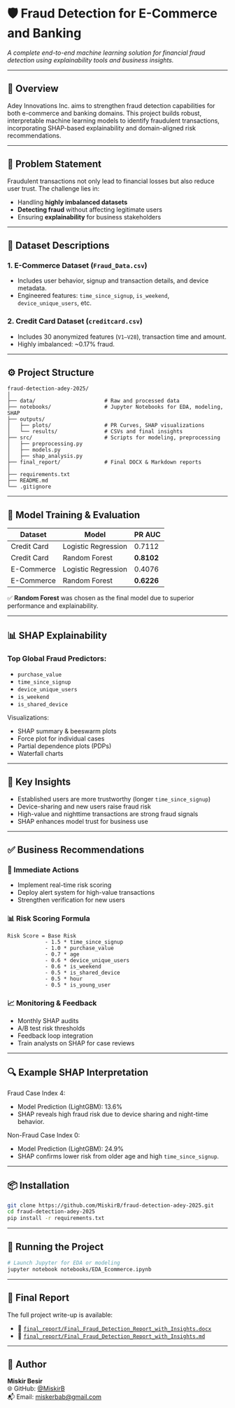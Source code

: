 
# 🛡️ Fraud Detection for E-Commerce and Banking
_A complete end-to-end machine learning solution for financial fraud detection using explainability tools and business insights._

---

## 📌 Overview

Adey Innovations Inc. aims to strengthen fraud detection capabilities for both e-commerce and banking domains. This project builds robust, interpretable machine learning models to identify fraudulent transactions, incorporating SHAP-based explainability and domain-aligned risk recommendations.

---

## 🧠 Problem Statement

Fraudulent transactions not only lead to financial losses but also reduce user trust. The challenge lies in:
- Handling **highly imbalanced datasets**
- **Detecting fraud** without affecting legitimate users
- Ensuring **explainability** for business stakeholders

---

## 📂 Dataset Descriptions

### 1. **E-Commerce Dataset** (`Fraud_Data.csv`)
- Includes user behavior, signup and transaction details, and device metadata.
- Engineered features: `time_since_signup`, `is_weekend`, `device_unique_users`, etc.

### 2. **Credit Card Dataset** (`creditcard.csv`)
- Includes 30 anonymized features (`V1–V28`), transaction time and amount.
- Highly imbalanced: ~0.17% fraud.

---

## ⚙️ Project Structure

```
fraud-detection-adey-2025/
│
├── data/                      # Raw and processed data
├── notebooks/                 # Jupyter Notebooks for EDA, modeling, SHAP
├── outputs/
│   ├── plots/                 # PR Curves, SHAP visualizations
│   └── results/               # CSVs and final insights
├── src/                       # Scripts for modeling, preprocessing
│   ├── preprocessing.py
│   ├── models.py
│   ├── shap_analysis.py
├── final_report/              # Final DOCX & Markdown reports
│
├── requirements.txt
├── README.md
└── .gitignore
```

---

## 🧪 Model Training & Evaluation

| Dataset       | Model              | PR AUC   |
|---------------|--------------------|----------|
| Credit Card   | Logistic Regression| 0.7112   |
| Credit Card   | Random Forest      | **0.8102** |
| E-Commerce    | Logistic Regression| 0.4076   |
| E-Commerce    | Random Forest      | **0.6226** |

✅ **Random Forest** was chosen as the final model due to superior performance and explainability.

---

## 📊 SHAP Explainability

### Top Global Fraud Predictors:
- `purchase_value`
- `time_since_signup`
- `device_unique_users`
- `is_weekend`
- `is_shared_device`

Visualizations:
- SHAP summary & beeswarm plots
- Force plot for individual cases
- Partial dependence plots (PDPs)
- Waterfall charts

---

## 💼 Key Insights

- Established users are more trustworthy (longer `time_since_signup`)
- Device-sharing and new users raise fraud risk
- High-value and nighttime transactions are strong fraud signals
- SHAP enhances model trust for business use

---

## ✅ Business Recommendations

### 📌 Immediate Actions
- Implement real-time risk scoring
- Deploy alert system for high-value transactions
- Strengthen verification for new users

### 📊 Risk Scoring Formula
```
Risk Score = Base Risk
            - 1.5 * time_since_signup
            - 1.0 * purchase_value
            - 0.7 * age
            - 0.6 * device_unique_users
            - 0.6 * is_weekend
            - 0.5 * is_shared_device
            - 0.5 * hour
            - 0.5 * is_young_user
```

### 📈 Monitoring & Feedback
- Monthly SHAP audits
- A/B test risk thresholds
- Feedback loop integration
- Train analysts on SHAP for case reviews

---

## 🔍 Example SHAP Interpretation

Fraud Case Index 4:
- Model Prediction (LightGBM): 13.6%
- SHAP reveals high fraud risk due to device sharing and night-time behavior.

Non-Fraud Case Index 0:
- Model Prediction (LightGBM): 24.9%
- SHAP confirms lower risk from older age and high `time_since_signup`.

---

## 📦 Installation

```bash
git clone https://github.com/MiskirB/fraud-detection-adey-2025.git
cd fraud-detection-adey-2025
pip install -r requirements.txt
```

---

## 🚀 Running the Project

```bash
# Launch Jupyter for EDA or modeling
jupyter notebook notebooks/EDA_Ecommerce.ipynb
```

---

## 📘 Final Report

The full project write-up is available:
- 📄 [`final_report/Final_Fraud_Detection_Report_with_Insights.docx`](final_report/Final_Fraud_Detection_Report_with_Insights.docx)
- 📄 [`final_report/Final_Fraud_Detection_Report_with_Insights.md`](final_report/Final_Fraud_Detection_Report_with_Insights.md)

---

## 🔗 Author

**Miskir Besir**  
🌐 GitHub: [@MiskirB](https://github.com/MiskirB)  
📬 Email: miskerbab@gmail.com
